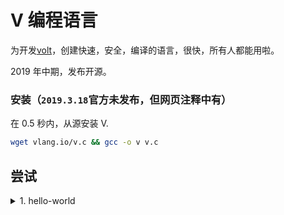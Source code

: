 <!-- @t header function isMob() { return typeof( window.orientation ) !== "undefined" || navigator.userAgent.indexOf('IEMobile') !== -1; } function isMac() { return false; return window.navigator.platform.toLowerCase().indexOf('mac') > -1 ; } document.addEventListener("DOMContentLoaded", function(event) { if (isMac()) { document.getElementById('macos').style.display = 'block'; } }) function soon() { alert('Coming in early March') return false } -->

# V 编程语言

为开发[volt](https://volt.ws)，创建快速，安全，编译的语言，很快，所有人都能用啦。

2019 年中期，发布开源。

### 安装（`2019.3.18`官方未发布，但网页注释中有）

在 0.5 秒内，从源安装 V.

```bash
wget vlang.io/v.c && gcc -o v v.c
```

## 尝试

<details>

<summary>1. hello-world</summary>

```go
fn main() {
	types := [ 'game', 'web', 'tools', 'GUI' ]
	for typ in types {
		println('Hello, $typ developers!')
	}
}
```

<details>

<summary>2. 并发 新闻 获取</summary>

```go
struct Story {
    title string
}

// 获取 HN 最新的新闻，8个并发
fn main() {
    resp := http.get('https://hacker-news.firebaseio.com/v0/topstories.json')?
    ids := json.decode([]int, resp.body)?
    mut cursor := 0
    for _ in 0..8 {
        go fn() {
            for  {
                lock { // 若没有 lock，那么这个程序将无法编译
                    if cursor >= ids.len {
                        break
                    }
                    id := ids[cursor]
                    cursor++
                }
                resp := http.get('https://hacker-news.firebaseio.com/v0/item/$id.json')?
                story := json.decode(Story, resp.body)?
                println(story.title)
            }
        }()
    }
    runtime.wait() // 等待所有的并发进程结束
}
```

<details>

<summary>3.简单的 GUI app</summary>

```go
import ui  // 原生跨平台 ui 套件 (使用 Cocoa, win32, GTK+)

// 因为没有全局变量, 所以我们不得不使用一个结构上下文
struct Context {
    input ui.TextBox // 该使用原生控制 (NSTextView 在 macOS, 在 Windows 编辑 HWND)
    names []string   // 让我们记录 names，示范下该 arrays 是如何工作的
}

fn main() {
    wnd := ui.new_window(ui.WindowCfg{  // V 没有 默认参数 和 重载方法
        width:  600                     // 所有的 stdlib 函数，其多个参数都是使用 Cfg 打包。
        height: 300
        title:  'hello world'
    })
    ctx := Context{
        input: ui.new_textbox(wnd)
        // 我们不需要初始化 names 数组, 自动完成的
    }
    ctx.input.set_placeholder('Enter your name')
    btn := ui.new_button(wnd, 'Click me', ctx.btn_click)
    for {
        ui.wait_events()
    }
}

fn (ctx mut Context) btn_click() {
    name := ctx.input.text()
    ctx.input.hide()
    println('current list of names: $ctx.names')  // >> 当前 names 的列表: [ "Bob", "Alex" ]
    ui.alert('Hello, $name!')
    if ctx.names.contains(name) {
        ui.alert('I already greeted you ;)')
    }
    ctx.names << name
}
```

<details>

<summary>4. 泛型 SQL 库</summary>

```go
struct User { /* ... */ }
struct Post { /* ... */ }
struct DB   { /* ... */ }

struct Repo <T> {
    db DB
}

fn new_repo<T>(db DB) Repo {
    return Repo<T>{db: db}
}

fn (r Repo) find_by_id(id int) T? { // `?` 的意思是，该函数会返回一个 optional(可选值)
    table_name := T.name // 在这个示例中，获取(泛型)类型的 name，赋给 table_name
    return r.db.query_one<T>('select * from $table_name where id = ?', id)
}

fn main() {
    db := new_db()
    users_repo := new_repo<User>(db)
    posts_repo := new_repo<Post>(db)
    user := users_repo.find_by_id(1) or {
        eprintln('User not found')
        return
    }
    post := posts_repo.find_by_id(1) or {
        eprintln('Post not found')
        return
    }
}
```

</details>

## 快速编译

V 用一个 CPU 核心，能每秒编译 150 万行代码

```
cd doom3/
wc -l doom3.v # 458 713
time v doom3.v # 0.5s
```

[和其他语言的，编译速度基准的比较](/compilation_speed.zh.md)。

## 安全

- 没有全局变量
- 没有 null
- 没有未定义的值
- [选项类型](/docs.zh.md#option)
- [泛型](/docs.zh.md#generics)
- 默认不变性
- 部分纯粹的功能

## C/C ++ 转译

V 可以转译整个 C / C ++项目，为您提供安全性，简单性，还有高达 200 倍提升的编译速度。

```
std::vector<std::string> s;      s := []string
s.push_back("V is "); 			 s << 'V is '
s.push_back("awesome");			 s << 'awesome'
std::cout << s.size();			 println(s.len)
```

阅读有关转译 Doom＆Doom 3，LevelDB，SQLite 的内容。（即将于 3 月发布）

## 400 KB 编译器，具有零依赖性

整个 V 语言及其标准库小于 400 KB。你可以在 0.3 秒内，构建 V。

为了比较：

|       | 需要空间                                                  | 构建时间 |
| ----- | --------------------------------------------------------- | -------- |
|       |                                                           |          |
| Go    | 525 MB                                                    | 1m 33s   |
| Rust  | 30 GB                                                     | 45m      |
| gcc   | 8 GB                                                      | 50m      |
| Clang | 15-20 GB                                                  | 25m      |
| Swift | 70 GB[\*](https://github.com/apple/swift#getting-started) | 90m      |
| V     | 0.4 MB                                                    | 0.3s     |

## 性能

- 和 C 一样快
- 最少的内存分配数量

- 内置序列化，无需反射(reflection)

## 热代码重载

无需重新编译，即可立即获取更改！

由于您在每次编译后，不必浪费时间进入状态，因此可以节省大量宝贵的开发时间。

[演示热代码重新加载。](https://volt.ws/img/lang.webm)

## 用于构建可维护程序的简单语言

你可以通过浏览[文档](/docs.zh.md)来学习整个语言，半小时内搞定。

尽管很简单，但它为开发人员提供了很多动力。你用其他语言做的任何事情，你都可以用 V 做。

## REPL

```bash
>$ v
>  data := http.get('https://vlang.io/utc\_now')?
>  data
>  '1551205308'
```

## 原生跨平台 UI 库

构建原生的原生应用程序。您不再需要嵌入浏览器，来快速开发跨平台应用程序。

## 到处都行

V 可以编译为（人类可读的）C，因此您可以获得 gcc 和 Clang 的优秀平台支持和优化。

# 常问问题

**为什么在已经有这么多语言的情况下，创建 V？为什么不使用 Go，Rust，C ++，Python 等？**

[V 和其他语言的详细比较。](/compare.zh.md)

**V 是用什么语言写成的？**

V。编译器可以自行编译。原始版本是用 Go 编写的。

**V 使用 LLVM 吗？**

No。V 直接编译为机器代码。这是它如此轻盈和快速的主要原因之一。目前仅支持 x64 架构。

V 还可以发出人类可读的 C，然后可以在任何平台上，编译运行。

**那么优化呢？**

目前，V 发出 C ，可使用 gcc/clang 来优化生产构建。这样您就可以访问复杂的优化。

这样构建的编译速度比 V 开发版本慢大约 150 倍（但仍比 C++构建快）。

对于开发过程中，优化为刚需的行业（例如 AAA(3A) 游戏），这可能是一个问题。在这种情况下，可以使用热代码重新加载，不需要重新编译。

将来, V 将拥有自己的优化器。

**有垃圾收集吗？**

不。V 的内存管理类似于 Rust，但更容易使用。有关它的更多信息，将在不久的将来发布。

**会有一个包管理器吗？**

对！V 是一种非常模块化的语言，它鼓励创建易于重用的模块。将有一个中央包管理器，安装模块将非常简单，就像这样:

```
v install sqlite
```

# v 的内置软件

## V 语言

V 本身是用 V 写的。

## [Volt](https://volt.ws)

原生桌面客户端，为 Slack、Skype、Matrix、Telegram、Twitch 等多种服务。

## Filey

带 Miller Columns 的跨平台文件管理器，内置有，与主流云平台的选择性同步。

## [Vid](https://github.com/medvednikov/vid)

200kb 的开源编辑器，具备 Sublime Text 性能的卓越。

## C/C++到 V 转译器

该工具支持最新的，是人都觉得复杂的， C++标准，并允许全自动转译为人类可读代码。

## V ui

使用原生 API 的跨平台小部件工具包。

你是用 v 来构建你的产品还是库？[把它加到这个名单上](mailto:alex@medvednikov.com)。

<!-- @t footer -->
